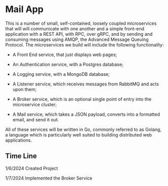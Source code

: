 # Mail App
This is a number of small, self-contained, loosely coupled microservices that will will communicate with one another and a simple front-end application with a REST API, with RPC, over gRPC, and by sending and consuming messages using AMQP, the Advanced Message Queuing Protocol. The microservices we build will include the following functionality:

- A Front End service, that just displays web pages;

- An Authentication service, with a Postgres database;

- A Logging service, with a MongoDB database;

- A Listener service, which receives messages from RabbitMQ and acts upon them;

- A Broker service, which is an optional single point of entry into the microservice cluster;

- A Mail service, which takes a JSON payload, converts into a formatted email, and send it out.

All of these services will be written in Go, commonly referred to as Golang, a language which is particularly well suited to building distributed web applications.

## Time Line
1/6/2024 Created Project

1/7/2024 Implemented the Broker Service 